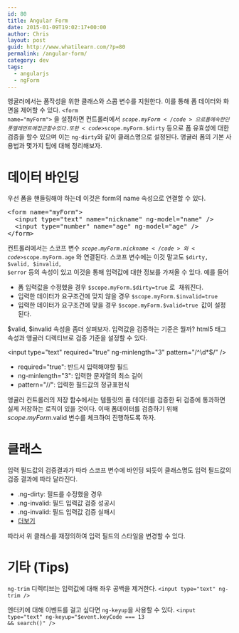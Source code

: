```yaml
---
id: 80
title: Angular Form
date: 2015-01-09T19:02:17+00:00
author: Chris
layout: post
guid: http://www.whatilearn.com/?p=80
permalink: /angular-form/
category: dev
tags:
  - angularjs
  - ngForm
---
```

앵귤러에서는 폼작성을 위한 클래스와 스콥 변수를 지원한다. 이를 통해 폼 데이터와 화면을 제어할 수 있다. <code>&lt;form name="myForm"&gt;</code> 을 설정하면 컨트롤러에서 <code>$scope.myForm</code>으로 폼에 속한 인풋 엘레먼트에 접근할 수 있다. 또한 <code>$scope.myForm.$dirty</code> 등으로 폼 유효성에 대한 검증을 할수 있으며 이는 <code>ng-dirty</code>와 같이 클래스명으로 설정된다. 앵귤러 폼의 기본 사용법과 몇가지 팁에 대해 정리해보자.

<h1>데이터 바인딩</h1>

우선 폼을 핸들링해야 하는데 이것은 form의 name 속성으로 연결할 수 있다.

<pre class="lang:xhtml decode:true">&lt;form name="myForm"&gt;
  &lt;input type="text" name="nickname" ng-model="name" /&gt;
  &lt;input type="number" name="age" ng-model="age" /&gt;
&lt;/form&gt;
</pre>

컨트롤러에서는 스코프 변수 <code>$scope.myForm.nickname</code>와 <code>$scope.myForm.age</code> 와 연결된다. 스코프 변수에는 이것 말고도 <code>$dirty, $valid, $invalid, $error</code> 등의 속성이 있고 이것을 통해 입력값에 대한 정보를 가져올 수 있다. 예를 들어

<ul>
    <li>폼 입력값을 수정했을 경우 <code>$scope.myForm.$dirty=true</code> 로  채워진다.</li>
    <li>입력한 데이터가 요구조건에 맞지 않을 경우 <code>$scope.myForm.$invalid=true </code></li>
    <li>입력한 데이터가 요구조건에 맞을 경우 <code>$scope.myForm.$valid=true </code>값이 설정된다.</li>
</ul>

$valid, $invalid 속성을 좀더 살펴보자. 입력값을 검증하는 기준은 뭘까? html5 태그 속성과 앵귤러 디렉티브로 검증 기준을 설정할 수 있다.

&lt;input type="text" required="true" ng-minlength="3" pattern="/^<span class="pl-c1">&#92;</span>d*$/" /&gt;

<ul>
    <li>required="true": 반드시 입력해야할 필드</li>
    <li>ng-minlength="3": 입력한 문자열의 최소 길이</li>
    <li>pattern="//": 입력한 필드값의 정규표현식</li>
</ul>

앵귤러 컨트롤러의 저장 함수에서는 템플릿의 폼 데이터를 검증한 뒤 검증에 통과하면 실제 저장하는 로직이 있을 것이다. 이때 폼데이터를 검증하기 위해 $scope.myForm.$valid 변수를 체크하여 진행하도록 하자.

<h1>클래스</h1>

입력 필드값의 검증결과가 따라 스코프 변수에 바인딩 되듯이 클래스명도 입력 필드값의 검증 결과에 따라 달라진다.

<ul>
    <li>.ng-dirty: 필드를 수정했을 경우</li>
    <li>.ng-invalid: 필드 입력값 검증 성공시</li>
    <li>.ng-invalid: 필드 입력값 검증 실패시</li>
    <li><a href="https://docs.angularjs.org/api/ng/directive/form#css-classes">더보기</a></li>
</ul>

따라서 위 클래스를 재정의하여 입력 필드의 스타일을 변경할 수 있다.

<h1>기타 (Tips)</h1>

<code>ng-trim</code> 디렉티브는 입력값에 대해 좌우 공백을 제거한다.
<code>&lt;input type="text" ng-trim /&gt;</code>

엔터키에 대해 이벤트를 걸고 싶다면 <code>ng-keyup</code>을 사용할 수 있다.
<code>&lt;input type="text" ng-keyup="$event.keyCode === 13 &amp;&amp; search()" /&gt;</code>

&nbsp;